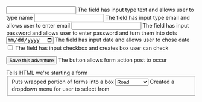 <input type="text" name="fullname">
The field has input type text and allows user to type name

<input type="email" name="email">
The field has input type email and allows user to enter email

<input type="password" name="password">
The field has input password and allows user to enter password and turn them into dots

<input type="date" name="date">
The field has input date and allows user to chose date

<input type="checkbox" name="cb-agree" value="agree">
The field has input checkbox and creates box user can check

<button type="submit">Save this adventure</button>
The button allows form action post to occur

<form>
Tells HTML we're starting a form

<fieldset>
Puts wrapped portion of forms into a box

<select name="bike">
        <option value="road">Road</option>
        <option value="mountain">Mountain</option>
        <option value="cyclocross">Cyclocross</option>
      </select>
Created a dropdown menu for user to select from